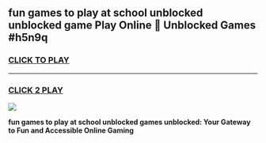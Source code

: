
## fun games to play at school unblocked unblocked game Play Online 👋 Unblocked Games #h5n9q
<h3>
<a href="https://premium.freeplayer.one?title=fun_games_to_play_at_school_unblocked&ref=21F">CLICK TO PLAY</a></h3>
<hr>

<h3>
<a href="https://premium.freeplayer.one?title=fun_games_to_play_at_school_unblocked&ref=21F">CLICK 2 PLAY</a>
  
</h3>

<a href="https://premium.freeplayer.one?title=fun_games_to_play_at_school_unblocked&ref=21F/"><img src="https://clearcache.store/games.png"></a>


**fun games to play at school unblocked games unblocked: Your Gateway to Fun and Accessible Online Gaming**
